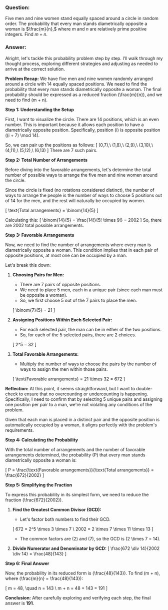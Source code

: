 ### Question:
Five men and nine women stand equally spaced around a circle in random order. The probability that every man stands diametrically opposite a woman is $\frac{m}{n},$ where $m$ and $n$ are relatively prime positive integers. Find $m+n.$


### Answer:

Alright, let's tackle this probability problem step by step. I'll walk through my thought process, exploring different strategies and adjusting as needed to arrive at the correct solution.

**Problem Recap:**
We have five men and nine women randomly arranged around a circle with 14 equally spaced positions. We need to find the probability that every man stands diametrically opposite a woman. The final probability should be expressed as a reduced fraction \(\frac{m}{n}\), and we need to find \(m + n\).

**Step 1: Understanding the Setup**

First, I want to visualize the circle. There are 14 positions, which is an even number. This is important because it allows each position to have a diametrically opposite position. Specifically, position \(i\) is opposite position \((i + 7) \mod 14\).

So, we can pair up the positions as follows:
\[
(0,7),\ (1,8),\ (2,9),\ (3,10),\ (4,11),\ (5,12),\ (6,13)
\]
There are 7 such pairs.

**Step 2: Total Number of Arrangements**

Before diving into the favorable arrangements, let's determine the total number of possible ways to arrange the five men and nine women around the circle.

Since the circle is fixed (no rotations considered distinct), the number of ways to arrange the people is the number of ways to choose 5 positions out of 14 for the men, and the rest will naturally be occupied by women.

\[
\text{Total arrangements} = \binom{14}{5}
\]

Calculating this:
\[
\binom{14}{5} = \frac{14!}{5! \times 9!} = 2002
\]
So, there are 2002 total possible arrangements.

**Step 3: Favorable Arrangements**

Now, we need to find the number of arrangements where every man is diametrically opposite a woman. This condition implies that in each pair of opposite positions, at most one can be occupied by a man.

Let's break this down:

1. **Choosing Pairs for Men:**
   - There are 7 pairs of opposite positions.
   - We need to place 5 men, each in a unique pair (since each man must be opposite a woman).
   - So, we first choose 5 out of the 7 pairs to place the men.

   \[
   \binom{7}{5} = 21
   \]

2. **Assigning Positions Within Each Selected Pair:**
   - For each selected pair, the man can be in either of the two positions.
   - So, for each of the 5 selected pairs, there are 2 choices.

   \[
   2^5 = 32
   \]

3. **Total Favorable Arrangements:**
   - Multiply the number of ways to choose the pairs by the number of ways to assign the men within those pairs.

   \[
   \text{Favorable arrangements} = 21 \times 32 = 672
   \]

**Reflection:**
At this point, it seems straightforward, but I want to double-check to ensure that no overcounting or undercounting is happening. Specifically, I need to confirm that by selecting 5 unique pairs and assigning one position per pair to a man, we're not violating any conditions of the problem.

Given that each man is placed in a distinct pair and the opposite position is automatically occupied by a woman, it aligns perfectly with the problem's requirements.

**Step 4: Calculating the Probability**

With the total number of arrangements and the number of favorable arrangements determined, the probability \(P\) that every man stands diametrically opposite a woman is:

\[
P = \frac{\text{Favorable arrangements}}{\text{Total arrangements}} = \frac{672}{2002}
\]

**Step 5: Simplifying the Fraction**

To express this probability in its simplest form, we need to reduce the fraction \(\frac{672}{2002}\).

1. **Find the Greatest Common Divisor (GCD):**
   - Let's factor both numbers to find their GCD.

   \[
   672 = 2^5 \times 3 \times 7 \\
   2002 = 2 \times 7 \times 11 \times 13
   \]
   - The common factors are \(2\) and \(7\), so the GCD is \(2 \times 7 = 14\).

2. **Divide Numerator and Denominator by GCD:**
   \[
   \frac{672 \div 14}{2002 \div 14} = \frac{48}{143}
   \]

**Step 6: Final Answer**

Now, the probability in its reduced form is \(\frac{48}{143}\). To find \(m + n\), where \(\frac{m}{n} = \frac{48}{143}\):

\[
m = 48, \quad n = 143 \\
m + n = 48 + 143 = 191
\]

**Conclusion:**
After carefully exploring and verifying each step, the final answer is **191**.